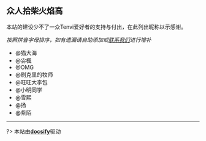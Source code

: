 ## 众人拾柴火焰高 <!-- {docsify-ignore-all} -->
本站的建设少不了一众Tenvi爱好者的支持与付出，在此列出昵称以示感谢。  

*按照拼音字母排序，如有遗漏请自助添加或[联系我们](/?id=投稿途径)进行增补*

- @猫大海
- @尛楓
- @OMG
- @刷克里的牧师
- @旺旺大李包
- @小明同学
- @雪熙
- @扬
- @紫陌

---

?> 本站由[**docsify**](//docsify.js.org)驱动
